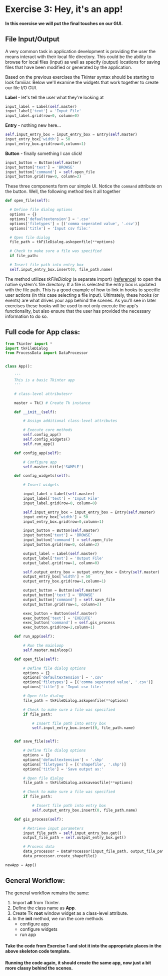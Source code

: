 # Exercise 3: Hey, it's an app!
#### In this exercise we will put the final touches on our GUI.

## File Input/Output
A very common task in application development is providing the user the means interact with their local file directory.  This could be the ability to browse for local files (input) as well as specify (output) locations for saving files that have been modified or generated by the application.

Based on the previous exercises the Tkinter syntax should be starting to look famiiiar. Below we'll examine the widgets that work together to create our file I/O GUI.

**Label** - let's tell the user what they're looking at
```python
input_label = Label(self.master)
input_label['text'] = 'Input File'
input_label.grid(row=0, column=0)
```

**Entry** - nothing new here...
```python
self.input_entry_box = input_entry_box = Entry(self.master)
input_entry_box['width'] = 50
input_entry_box.grid(row=0,column=1)
 ```

**Button** - finally something I can click!
```python
input_button = Button(self.master)
input_button['text'] = 'BROWSE'
input_button['command'] = self.open_file
input_button.grid(row=0, column=2)
```

These three components form our simple UI.
Notice the `command` attribute on the button. Well, the following method ties it all together
```python
def open_file(self):

  # Define file dialog options
  options = {}
  options['defaultextension'] = '.csv'
  options['filetypes'] = [('comma seperated value', '.csv')]
  options['title'] = 'Input csv file:'

  # Open file dialog
  file_path = tkFileDialog.askopenfile(**options)

  # Check to make sure a file was specified
  if file_path:

  # Insert file path into entry box
  self.input_entry_box.insert(0, file_path.name)
```
The method utilizes *tkFileDialog* (a separate import) ([reference](http://tkinter.unpythonic.net/wiki/tkFileDialog)) to open the native system's file directory.  If a file is selected the entry box is updated with the file path.
This is a good example of how to link in hooks to specific user actions (in this case selecting a file input). Ultimately, these hooks (or events) are what drives your app behind the scenes. As you'll see in later exercises these hooks will be used to not only execute the app's functionality, but also ensure that the user has provided the necessary information to do so.


## Full code for App class:
```python
from Tkinter import *
import tkFileDialog
from ProcessData import DataProcessor


class App():

    '''
    This is a basic Tkinter app
    '''

    # class-level attributesrr

    master = Tk() # Create Tk instance

    def __init__(self):

        # Assign additional class-level attributes

        # Execute core methods
        self.config_app()
        self.config_widgets()
        self.run_app()

    def config_app(self):

        # Configure app
        self.master.title('SAMPLE')

    def config_widgets(self):

        # Insert widgets

        input_label = Label(self.master)
        input_label['text'] = 'Input File'
        input_label.grid(row=0, column=0)

        self.input_entry_box = input_entry_box = Entry(self.master)
        input_entry_box['width'] = 50
        input_entry_box.grid(row=0,column=1)

        input_button = Button(self.master)
        input_button['text'] = 'BROWSE'
        input_button['command'] = self.open_file
        input_button.grid(row=0, column=2)

        output_label = Label(self.master)
        output_label['text'] = 'Output File'
        output_label.grid(row=1, column=0)

        self.output_entry_box = output_entry_box = Entry(self.master)
        output_entry_box['width'] = 50
        output_entry_box.grid(row=1,column=1)

        output_button = Button(self.master)
        output_button['text'] = 'BROWSE'
        output_button['command'] = self.save_file
        output_button.grid(row=1, column=2)

        exec_button = Button(self.master)
        exec_button['text'] = 'EXECUTE'
        exec_button['command'] = self.gis_process
        exec_button.grid(row=2,column=1)

    def run_app(self):

        # Run the mainloop
        self.master.mainloop()

    def open_file(self):

        # Define file dialog options
        options = {}
        options['defaultextension'] = '.csv'
        options['filetypes'] = [('comma seperated value', '.csv')]
        options['title'] = 'Input csv file:'

        # Open file dialog
        file_path = tkFileDialog.askopenfile(**options)

        # Check to make sure a file was specified
        if file_path:

            # Insert file path into entry box
            self.input_entry_box.insert(0, file_path.name)


    def save_file(self):

        # Define file dialog options
        options = {}
        options['defaultextension'] = '.shp'
        options['filetypes'] = [('shapefile', '.shp')]
        options['title'] = 'Save output as:'

        # Open file dialog
        file_path = tkFileDialog.asksaveasfile(**options)

        # Check to make sure a file was specified
        if file_path:

            # Insert file path into entry box
            self.output_entry_box.insert(0, file_path.name)

    def gis_process(self):

        # Retrieve input parameters
        input_file_path = self.input_entry_box.get()
        output_file_path = self.output_entry_box.get()

        # Process data
        data_processor = DataProcessor(input_file_path, output_file_path)
        data_processor.create_shapefile()

newApp = App()

```
## General Workflow:
The general workflow remains the same:
1. Import **all** from Tkinter.
2. Define the class name as **App**.
3. Create Tk **root** window widget as a class-level attribute.
4. In the **init** method, we run the core methods
    - configure app
    - configure widgets
    - run app

#### Take the code from Exercise 1 and slot it into the appropriate places in the above skeleton code template.
#### Running the code again, it should create the same app, now just a bit more classy behind the scenes.

